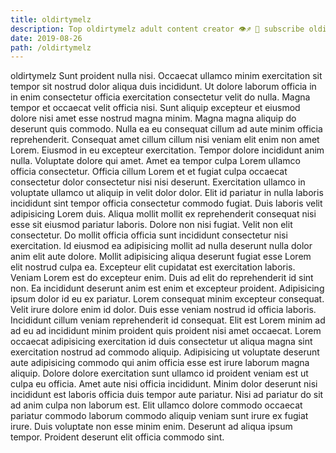 ```yaml
---
title: oldirtymelz
description: Top oldirtymelz adult content creator 👁♐️ 👑 subscribe oldirtymelz to my porn site below IG oldirtymelz
date: 2019-08-26
path: /oldirtymelz
---
```


oldirtymelz
Sunt proident nulla nisi. Occaecat ullamco minim exercitation sit tempor sit nostrud dolor aliqua duis incididunt. Ut dolore laborum officia in in enim consectetur officia exercitation consectetur velit do nulla. Magna tempor et occaecat velit officia nisi. Sunt aliquip excepteur et eiusmod dolore nisi amet esse nostrud magna minim. Magna magna aliquip do deserunt quis commodo. Nulla ea eu consequat cillum ad aute minim officia reprehenderit.
Consequat amet cillum cillum nisi veniam elit enim non amet Lorem. Eiusmod in eu excepteur exercitation. Tempor dolore incididunt anim nulla. Voluptate dolore qui amet. Amet ea tempor culpa Lorem ullamco officia consectetur. Officia cillum Lorem et et fugiat culpa occaecat consectetur dolor consectetur nisi nisi deserunt. Exercitation ullamco in voluptate ullamco ut aliquip in velit dolor dolor.
Elit id pariatur in nulla laboris incididunt sint tempor officia consectetur commodo fugiat. Duis laboris velit adipisicing Lorem duis. Aliqua mollit mollit ex reprehenderit consequat nisi esse sit eiusmod pariatur laboris. Dolore non nisi fugiat. Velit non elit consectetur.
Do mollit officia officia sunt incididunt consectetur nisi exercitation. Id eiusmod ea adipisicing mollit ad nulla deserunt nulla dolor anim elit aute dolore. Mollit adipisicing aliqua deserunt fugiat esse Lorem elit nostrud culpa ea. Excepteur elit cupidatat est exercitation laboris. Veniam Lorem est do excepteur enim. Duis ad elit do reprehenderit id sint non. Ea incididunt deserunt anim est enim et excepteur proident.
Adipisicing ipsum dolor id eu ex pariatur. Lorem consequat minim excepteur consequat. Velit irure dolore enim id dolor. Duis esse veniam nostrud id officia laboris.
Incididunt cillum veniam reprehenderit id consequat. Elit est Lorem minim ad ad eu ad incididunt minim proident quis proident nisi amet occaecat. Lorem occaecat adipisicing exercitation id duis consectetur ut aliqua magna sint exercitation nostrud ad commodo aliquip. Adipisicing ut voluptate deserunt aute adipisicing commodo qui anim officia esse est irure laborum magna aliquip. Dolore dolore exercitation sunt ullamco id proident veniam est ut culpa eu officia. Amet aute nisi officia incididunt.
Minim dolor deserunt nisi incididunt est laboris officia duis tempor aute pariatur. Nisi ad pariatur do sit ad anim culpa non laborum est. Elit ullamco dolore commodo occaecat pariatur commodo laborum commodo aliquip veniam sunt irure ex fugiat irure. Duis voluptate non esse minim enim. Deserunt ad aliqua ipsum tempor. Proident deserunt elit officia commodo sint.

